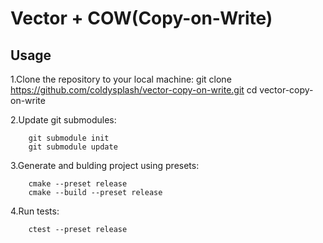 # Vector + COW(Copy-on-Write)
## Usage
1.Clone the repository to your local machine:
        git clone https://github.com/coldysplash/vector-copy-on-write.git
        cd vector-copy-on-write

2.Update git submodules:

        git submodule init
        git submodule update

3.Generate and bulding project using presets:

        cmake --preset release
        cmake --build --preset release

4.Run tests:

        ctest --preset release